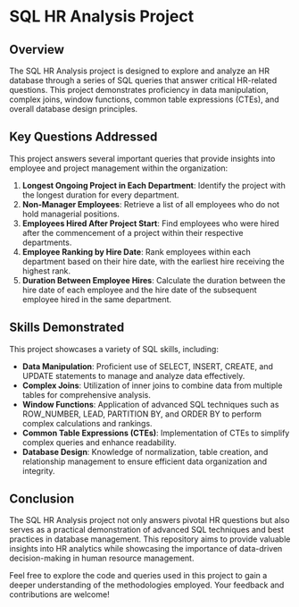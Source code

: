 
# SQL HR Analysis Project

## Overview
The SQL HR Analysis project is designed to explore and analyze an HR database through a series of SQL queries that answer critical HR-related questions. This project demonstrates proficiency in data manipulation, complex joins, window functions, common table expressions (CTEs), and overall database design principles.

## Key Questions Addressed
This project answers several important queries that provide insights into employee and project management within the organization:

1. **Longest Ongoing Project in Each Department**: Identify the project with the longest duration for every department.
2. **Non-Manager Employees**: Retrieve a list of all employees who do not hold managerial positions.
3. **Employees Hired After Project Start**: Find employees who were hired after the commencement of a project within their respective departments.
4. **Employee Ranking by Hire Date**: Rank employees within each department based on their hire date, with the earliest hire receiving the highest rank.
5. **Duration Between Employee Hires**: Calculate the duration between the hire date of each employee and the hire date of the subsequent employee hired in the same department.

## Skills Demonstrated
This project showcases a variety of SQL skills, including:

- **Data Manipulation**: Proficient use of SELECT, INSERT, CREATE, and UPDATE statements to manage and analyze data effectively.
- **Complex Joins**: Utilization of inner joins to combine data from multiple tables for comprehensive analysis.
- **Window Functions**: Application of advanced SQL techniques such as ROW_NUMBER, LEAD, PARTITION BY, and ORDER BY to perform complex calculations and rankings.
- **Common Table Expressions (CTEs)**: Implementation of CTEs to simplify complex queries and enhance readability.
- **Database Design**: Knowledge of normalization, table creation, and relationship management to ensure efficient data organization and integrity.

## Conclusion
The SQL HR Analysis project not only answers pivotal HR questions but also serves as a practical demonstration of advanced SQL techniques and best practices in database management. This repository aims to provide valuable insights into HR analytics while showcasing the importance of data-driven decision-making in human resource management.

Feel free to explore the code and queries used in this project to gain a deeper understanding of the methodologies employed. Your feedback and contributions are welcome!
